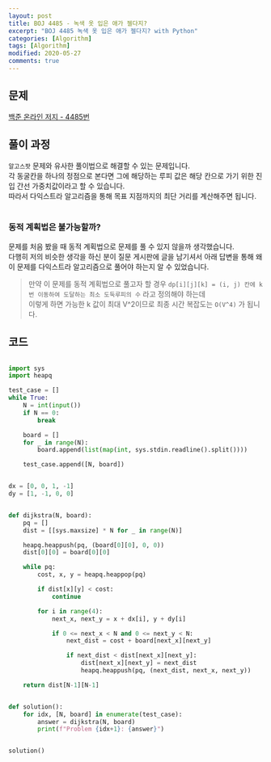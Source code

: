 ```yaml
---
layout: post
title: BOJ 4485 - 녹색 옷 입은 애가 젤다지?
excerpt: "BOJ 4485 녹색 옷 입은 애가 젤다지? with Python"
categories: [Algorithm]
tags: [Algorithm]
modified: 2020-05-27
comments: true
---
```


## 문제
[백준 온라인 저지 - 4485번](https://www.acmicpc.net/problem/4485)

## 풀이 과정
`알고스팟` 문제와 유사한 풀이법으로 해결할 수 있는 문제입니다. <br>
각 동굴칸을 하나의 정점으로 본다면 그에 해당하는 루피 값은 해당 칸으로 가기 위한 진입 간선 가중치값이라고 할 수 있습니다. <br>
따라서 다익스트라 알고리즘을 통해 목표 지점까지의 최단 거리를 계산해주면 됩니다. <br><br>

### 동적 계획법은 불가능할까?
문제를 처음 봤을 때 동적 계획법으로 문제를 풀 수 있지 않을까 생각했습니다. <br>
다행히 저의 비슷한 생각을 하신 분이 질문 게시판에 글을 남기셔서 아래 답변을 통해 왜 이 문제를 다익스트라 알고리즘으로 풀어야 하는지 알 수 있었습니다. <br>

> 만약 이 문제를 동적 계획법으로 풀고자 할 경우 `dp[i][j][k] = (i, j) 칸에 k번 이동하여 도달하는 최소 도둑루피의 수` 라고 정의해야 하는데 <br>
> 이렇게 하면 가능한 k 값이 최대 V^2이므로 최종 시간 복잡도는 `O(V^4)` 가 됩니다. <br>

## 코드

~~~ python

import sys
import heapq

test_case = []
while True:
    N = int(input())
    if N == 0:
        break

    board = []
    for _ in range(N):
        board.append(list(map(int, sys.stdin.readline().split())))

    test_case.append([N, board])


dx = [0, 0, 1, -1]
dy = [1, -1, 0, 0]


def dijkstra(N, board):
    pq = []
    dist = [[sys.maxsize] * N for _ in range(N)]

    heapq.heappush(pq, (board[0][0], 0, 0))
    dist[0][0] = board[0][0]

    while pq:
        cost, x, y = heapq.heappop(pq)

        if dist[x][y] < cost:
            continue

        for i in range(4):
            next_x, next_y = x + dx[i], y + dy[i]

            if 0 <= next_x < N and 0 <= next_y < N:
                next_dist = cost + board[next_x][next_y]

                if next_dist < dist[next_x][next_y]:
                    dist[next_x][next_y] = next_dist
                    heapq.heappush(pq, (next_dist, next_x, next_y))

    return dist[N-1][N-1]


def solution():
    for idx, [N, board] in enumerate(test_case):
        answer = dijkstra(N, board)
        print(f"Problem {idx+1}: {answer}")


solution()

~~~

